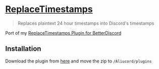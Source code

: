 # [ReplaceTimestamps](https://github.com/HypedDomi/AliucordPlugins/raw/builds/ReplaceTimestamps.zip)
> Replaces plaintext 24 hour timestamps into Discord's timestamps

Port of my [ReplaceTimestamps Plugin for BetterDiscord](https://github.com/HypedDomi/BetterDiscordStuff/tree/main/Plugins/ReplaceTimestamps)

## Installation
Download the plugin from [here](https://github.com/HypedDomi/AliucordPlugins/raw/builds/ReplaceTimestamps.zip) and move the zip to `/Aliucord/plugins`
